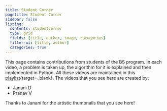 ```yaml
---
title: Student Corner
pagetitle: Student Corner
sidebar: false
listing:
  contents: studentcorner
  type: grid
  fields: [title, author, image, categories]
  filter-ui: [title, author]
  categories: true
---
```


This page contains contributions from students of the BS program. In each video, a problem is taken up, the algorithm for it is explained and then implemented in Python. All these videos are maintained in this [playlist](https://youtube.com/playlist?list=PLqH76jDxIXR26N5xcVZXsXpcpUNV_zYY9&feature=shared){target=_blank}. The videos that you see here are created by:

- Janani D
- Pranav V

Thanks to Janani for the artistic thumbnails that you see here!
